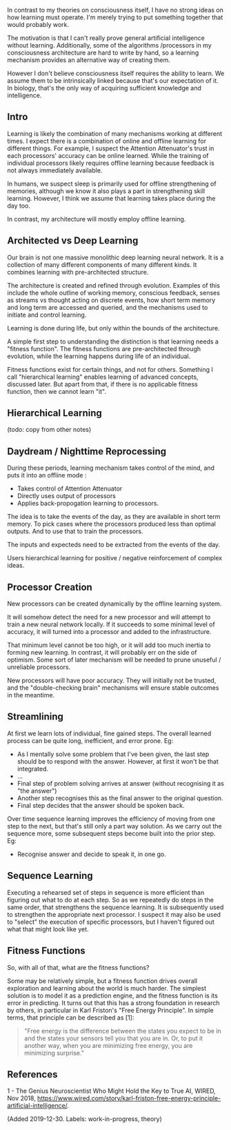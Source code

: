 In contrast to my theories on consciousness itself, I have no strong ideas on how learning must operate. I'm merely trying to put something together that would probably work.

The motivation is that I can't really prove general artificial intelligence without learning. Additionally, some of the algorithms /processors in my consciousness architecture are hard to write by hand, so a learning mechanism provides an alternative way of creating them.

However I don't believe consciousness itself requires the ability to learn. We assume them to be intrinsically linked because that's our expectation of it. In biology, that's the only way of acquiring sufficient knowledge and intelligence.

## Intro
Learning is likely the combination of many mechanisms working at different times. I expect there is a combination of online and offline learning for different things. For example, I suspect the Attention Attenuator's trust in each processors' accuracy can be online learned. While the training of individual processors likely requires offline learning because feedback is not always immediately available.

In humans, we suspect sleep is primarily used for offline strengthening of memories, although we know it also plays a part in strengthening skill learning. However, I think we assume that learning takes place during the day too.

In contrast, my architecture will mostly employ offline learning.

## Architected vs Deep Learning
Our brain is not one massive monolithic deep learning neural network. It is a collection of many different components of many different kinds. It combines learning with pre-architected structure.

The architecture is created and refined through evolution. Examples of this include the whole outline of working memory, conscious feedback, senses as streams vs thought acting on discrete events, how short term memory and long term are accessed and queried, and the mechanisms used to initiate and control learning.

Learning is done during life, but only within the bounds of the architecture.

A simple first step to understanding the distinction is that learning needs a "fitness function". The fitness functions are pre-architected through evolution, while the learning happens during life of an individual.

Fitness functions exist for certain things, and not for others. Something I call "hierarchical learning" enables learning of advanced concepts, discussed later. But apart from that, if there is no applicable fitness function, then we cannot learn "it".

## Hierarchical Learning
(todo: copy from other notes)

## Daydream / Nighttime Reprocessing
During these periods, learning mechanism takes control of the mind, and puts it into an offline mode :
* Takes control of Attention Attenuator 
* Directly uses output of processors 
* Applies back-propogation learning to processors. 

The idea is to take the events of the day, as they are available in short term memory. To pick cases where the processors produced less than optimal outputs. And to use that to train the processors.

The inputs and expecteds need to be extracted from the events of the day.

Users hierarchical learning for positive / negative reinforcement of complex ideas.

## Processor Creation
New processors can be created dynamically by the offline learning system.

It will somehow detect the need for a new processor and will attempt to train a new neural network locally. If it succeeds to some minimal level of accuracy, it will turned into a processor and added to the infrastructure.

That minimum level cannot be too high, or it will add too much inertia to forming new learning. In contrast, it will probably err on the side of optimism. Some sort of later mechanism will be needed to prune unuseful / unreliable processors.

New processors will have poor accuracy. They will initially not be trusted, and the "double-checking brain" mechanisms will ensure stable outcomes in the meantime.

## Streamlining
At first we learn lots of individual, fine gained steps. The overall learned process can be quite long, inefficient, and error prone. Eg:
* As I mentally solve some problem that I've been given, the last step should be to respond with the answer. However, at first it won't be that integrated. 
* ... 
* Final step of problem solving arrives at answer (without recognising it as "the answer") 
* Another step recognises this as the final answer to the original question. 
* Final step decides that the answer should be spoken back. 

Over time sequence learning improves the efficiency of moving from one step to the next, but that's still only a part way solution. As we carry out the sequence more, some subsequent steps become built into the prior step. Eg:
* Recognise answer and decide to speak it, in one go. 

## Sequence Learning
Executing a rehearsed set of steps in sequence is more efficient than figuring out what to do at each step. So as we repeatedly do steps in the same order, that strengthens the sequence learning. It is subsequently used to strengthen the appropriate next processor. I suspect it may also be used to "select" the execution of specific processors, but I haven't figured out what that might look like yet.

## Fitness Functions
So, with all of that, what are the fitness functions?

Some may be relatively simple, but a fitness function drives overall exploration and learning about the world is much harder. The simplest solution is to model it as a prediction engine, and the fitness function is its error in predicting. It turns out that this has a strong foundation in research by others, in particular in Karl Friston's "Free Energy Principle". In simple terms, that principle can be described as [1]:
> "Free energy is the difference between the states you expect to be in and the states your sensors tell you that you are in. Or, to put it another way, when you are minimizing free energy, you are minimizing surprise."

## References
1 - The Genius Neuroscientist Who Might Hold the Key to True AI, WIRED, Nov 2018, https://www.wired.com/story/karl-friston-free-energy-principle-artificial-intelligence/.

(Added 2019-12-30. Labels: work-in-progress, theory)